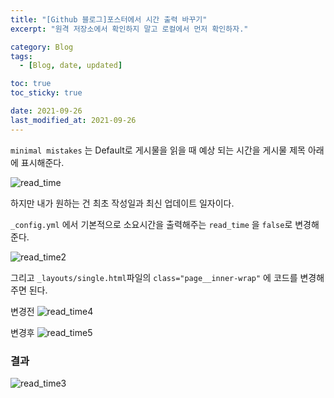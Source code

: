 ```yaml
---
title: "[Github 블로그]포스터에서 시간 출력 바꾸기"
excerpt: "원격 저장소에서 확인하지 말고 로컬에서 먼저 확인하자."

category: Blog
tags:
  - [Blog, date, updated]

toc: true
toc_sticky: true

date: 2021-09-26
last_modified_at: 2021-09-26
---
```


`minimal mistakes` 는 Default로 게시물을 읽을 때 예상 되는 시간을 게시물 제목 아래에 표시해준다.

![read_time](https://user-images.githubusercontent.com/52882578/134806170-93ac2b5f-ca46-45b5-a719-c5b5421b224e.PNG)

하지만 내가 원하는 건 최초 작성일과 최신 업데이트 일자이다.

`_config.yml` 에서 기본적으로 소요시간을 출력해주는 `read_time` 을 `false`로 변경해준다.

![read_time2](https://user-images.githubusercontent.com/52882578/134806460-a7544ce5-52e3-45f2-9382-c0c85df392dd.PNG)

그리고 `_layouts/single.html`파일의 `class="page__inner-wrap"` 에 코드를 변경해주면 된다.

변경전
![read_time4](https://user-images.githubusercontent.com/52882578/134808534-84e18bb7-7f32-405d-9074-4cb058b041a1.PNG)

변경후
![read_time5](https://user-images.githubusercontent.com/52882578/134808536-ac23fd66-a265-4af7-98a0-6004971aa8c1.PNG)

### **결과**

![read_time3](https://user-images.githubusercontent.com/52882578/134808203-e79d2166-1e2f-4773-996d-e013aba356e3.PNG)
